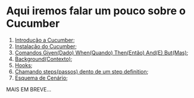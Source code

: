 # Aqui iremos falar um pouco sobre o Cucumber

1. [Introdução a Cucumber](https://github.com/brunobatista25/best_archer/blob/master/tests/Cucumber/01-introducao_cucumber.md);
2. [Instalação do Cucumber](https://github.com/brunobatista25/best_archer/blob/master/tests/Cucumber/02-instalacao_cucumber.md);
3. [Comandos Given(Dado) When(Quando) Then(Então) And(E) But(Mas)](https://github.com/brunobatista25/best_archer/blob/master/tests/Cucumber/03-given_when_then_but_and.md);
4. [Background(Contexto)](https://github.com/brunobatista25/best_archer/blob/master/tests/Cucumber/04-background.md);
5. [Hooks](https://github.com/brunobatista25/best_archer/blob/master/tests/Cucumber/05-hooks.md);
6. [Chamando steps(passos) dento de um step definition](https://github.com/brunobatista25/best_archer/blob/master/tests/Cucumber/06-chamando_steps.md);
7. [Esquema de Cenário](https://github.com/brunobatista25/best_archer/blob/master/tests/Cucumber/07-esquema_cenario.md);


MAIS EM BREVE...